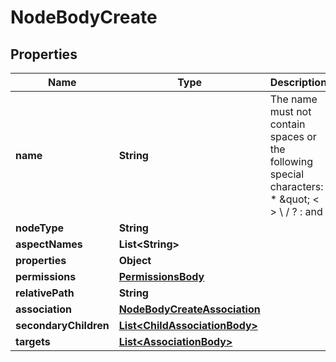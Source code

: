 
# NodeBodyCreate

## Properties
Name | Type | Description | Notes
------------ | ------------- | ------------- | -------------
**name** | **String** | The name must not contain spaces or the following special characters: * \&quot; &lt; &gt; \\ / ? : and |. The character . must not be used at the end of the name.  | 
**nodeType** | **String** |  | 
**aspectNames** | **List&lt;String&gt;** |  |  [optional]
**properties** | **Object** |  |  [optional]
**permissions** | [**PermissionsBody**](PermissionsBody.md) |  |  [optional]
**relativePath** | **String** |  |  [optional]
**association** | [**NodeBodyCreateAssociation**](NodeBodyCreateAssociation.md) |  |  [optional]
**secondaryChildren** | [**List&lt;ChildAssociationBody&gt;**](ChildAssociationBody.md) |  |  [optional]
**targets** | [**List&lt;AssociationBody&gt;**](AssociationBody.md) |  |  [optional]



